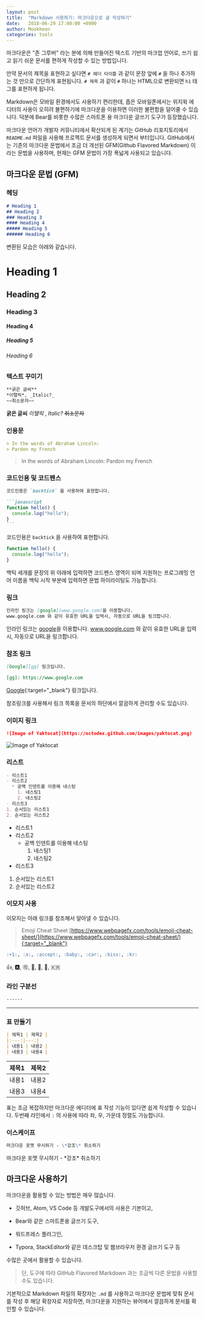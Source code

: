 ```yaml
---
layout: post
title:  "Markdown 사용하기: 마크다운으로 글 작성하기"
date:   2018-06-29 17:00:00 +0900
author: Mookheon
categories: tools
---
```




마크다운은 "존 그루버" 라는 분에 의해 만들어진 텍스트 기반의 마크업 언어로, 쓰기 쉽고 읽기 쉬운 문서를 편하게 작성할 수 있는 방법입니다.

만약 문서의 제목을 표현하고 싶다면 `# 헤더 타이틀` 과 같이 문장 앞에 `#` 을 하나 추가하는 것 만으로 간단하게 표현됩니다. `# 제목` 과 같이 `#` 하나는 HTML으로 변환되면 `h1` 태그를 표현하게 됩니다.

Markdown은 모바일 환경에서도 사용하기 편리한데, 좁은 모바일폰에서는 위지윅 에디터의 사용이 오히려 불편하기에 마크다운을 이용하면 이러한 불편함을 덜어줄 수 있습니다. 덕분에 Bear를 비롯한 수많은 스마트폰 용 마크다운 글쓰기 도구가 등장했습니다.

마크다운 언어가 개발자 커뮤니티에서 확산되게 된 계기는 GitHub 리포지토리에서 `README.md` 파일을 사용해 프로젝트 문서를 생성하게 되면서 부터입니다. GitHub에서는 기존의 마크다운 문법에서 조금 더 개선된 GFM(Github Flavored Markdown) 이라는 문법을 사용하며, 현재는 GFM 문법이 가장 폭넓게 사용되고 있습니다.



## 마크다운 문법 (GFM)

### 헤딩

```markdown
# Heading 1
## Heading 2
### Heading 3
#### Heading 4
##### Heading 5
###### Heading 6
```

변환된 모습은 아래와 같습니다.

# Heading 1

## Heading 2
### Heading 3
#### Heading 4
##### Heading 5
###### Heading 6





### 텍스트 꾸미기

```markdown
**굵은 글씨**
*이탤릭*, _Italic?_
~~취소문자~~
```

**굵은 글씨**
*이탤릭* , _Italic?_
~~취소문자~~





### 인용문

```markdown
> In the words of Abraham Lincoln:
> Pardon my French
```

> In the words of Abraham Lincoln:
> Pardon my French





### 코드인용 및 코드펜스

~~~markdown
코드인용은 `backtick` 을 사용하여 표현합니다.

```javascript
function hello() {
  console.log("hello");
}
```
~~~

코드인용은 `backtick` 을 사용하여 표현합니다.

```javascript
function hello() {
  console.log("hello");
}
```

백틱 세개를 문장의 위 아래에 입력하면 코드펜스 영역이 되며 지원하는 프로그래밍 언어 이름을 백틱 시작 부분에 입력하면 문법 하이라이팅도 가능합니다.





### 링크

```markdown
인라인 링크는 [google](www.google.com)을 이용합니다.
www.google.com 와 같이 유효한 URL을 입력시, 자동으로 URL을 링크합니다.
```

인라인 링크는 [google](www.google.com)을 이용합니다. 
www.google.com 와 같이 유효한 URL을 입력시, 자동으로 URL을 링크합니다.



### 참조 링크

```markdown
[Google][gg] 링크입니다.

[gg]: https://www.google.com
```

[Google][gg]{:target="_blank"} 링크입니다.

[gg]: https://www.google.com

참조링크를 사용해서 링크 목록을 문서의 하단에서 깔끔하게 관리할 수도 있습니다.





### 이미지 링크

```markdown
![Image of Yaktocat](https://octodex.github.com/images/yaktocat.png)
```

![Image of Yaktocat](https://octodex.github.com/images/yaktocat.png) 





### 리스트

```markdown
- 리스트1
- 리스트2
  * 공백 인덴트를 이용해 네스팅
    1. 네스팅1
    2. 네스팅2
- 리스트3
1. 순서있는 리스트1
2. 순서있는 리스트2
```

- 리스트1
- 리스트2
  - 공백 인덴트를 이용해 네스팅
    1. 네스팅1
    2. 네스팅2
- 리스트3

1. 순서있는 리스트1
2. 순서있는 리스트2





### 이모지 사용

이모지는 아래 링크를 참조해서 알아낼 수 있습니다.

> Emoji Cheat Sheet [https://www.webpagefx.com/tools/emoji-cheat-sheet/](https://www.webpagefx.com/tools/emoji-cheat-sheet/){:target="_blank"}

```markdown
:+1:, :a:, :accept:, :baby:, :car:, :kiss:, :kr:
```

👍, 🅰️, 🉑, 👶, 🚗, 💋, 🇰🇷





### 라인 구분선

```markdown
------
```

------





### 표 만들기

```markdown
| 제목1 | 제목2 |
|:---:|---:|
| 내용1 | 내용2 |
| 내용3 | 내용4 |
```

| 제목1 | 제목2 |
| :---: | ----: |
| 내용1 | 내용2 |
| 내용3 | 내용4 |

표는 조금 복잡하지만 마크다운 에디터에 표 작성 기능이 있다면 쉽게 작성할 수 있습니다. 두번째 라인에서 `:` 의 사용에 따라 좌, 우, 가운데 정렬도 가능합니다.





### 이스케이프

```markdown
마크다운 포맷 무시하기 - \*강조\* 취소하기
```

마크다운 포맷 무시하기 - \*강조\* 취소하기





## 마크다운 사용하기

마크다운을 활용할 수 있는 방법은 매우 많습니다. 

- 깃허브, Atom, VS Code 등 개발도구에서의 사용은 기본이고, 

- Bear와 같은 스마트폰용 글쓰기 도구, 

- 워드프레스 플러그인, 

- Typora, StackEditor와 같은 데스크탑 및 웹브라우저 환경 글쓰기 도구 등

수많은 곳에서 활용할 수 있습니다.

> 단, 도구에 따라 GitHub Flavored Markdown 과는 조금씩 다른 문법을 사용할 수도 있습니다.



기본적으로 Markdown 파일의 확장자는 `.md` 를 사용하고 마크다운 문법에 맞춰 문서를 작성 후 해당 확장자로 저장하면, 마크다운을 지원하는 뷰어에서 깔끔하게 문서를 확인할 수 있습니다.


